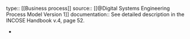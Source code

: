 type:: [[Business process]]
source:: [[@Digital Systems Engineering Process Model Version 1]]
documentation:: See detailed description in the INCOSE Handbook v.4, page 52.

-